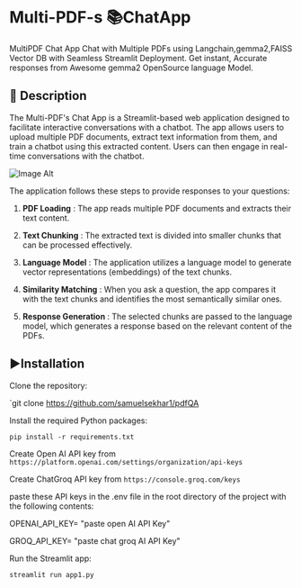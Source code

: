 
# Multi-PDF-s 📚ChatApp 

 MultiPDF Chat App Chat  with Multiple PDFs using Langchain,gemma2,FAISS Vector DB with Seamless Streamlit Deployment. Get instant, Accurate responses from Awesome gemma2 OpenSource language Model. 

## 📝 Description
The Multi-PDF's Chat App is a Streamlit-based web application designed to facilitate interactive conversations with a chatbot. The app allows users to upload multiple PDF documents, extract text information from them, and train a chatbot using this extracted content. Users can then engage in real-time conversations with the chatbot.

 ![Image Alt](https://github.com/samuelsekhar1/pdfQA/blob/19996e60d4401c16b78bd47f00f6ed4242306a3d/Architecture.jpg)

The application follows these steps to provide responses to your questions:

1. **PDF Loading** : The app reads multiple PDF documents and extracts their text content.

2. **Text Chunking** : The extracted text is divided into smaller chunks that can be processed effectively.

3. **Language Model** : The application utilizes a language model to generate vector representations (embeddings) of the text chunks.

4. **Similarity Matching** : When you ask a question, the app compares it with the text chunks and identifies the most semantically similar ones.

5. **Response Generation** : The selected chunks are passed to the language model, which generates a response based on the relevant content of the PDFs.

 ## ▶️Installation

Clone the repository:

`git clone https://github.com/samuelsekhar1/pdfQA

Install the required Python packages:

`pip install -r requirements.txt`

Create Open AI API key from `https://platform.openai.com/settings/organization/api-keys`

Create ChatGroq API key from `https://console.groq.com/keys` 

paste these API keys in the .env file in the root directory of the project with the following contents:

OPENAI_API_KEY= "paste open AI API Key"

GROQ_API_KEY= "paste chat groq AI API Key"

Run the Streamlit app:

`streamlit run app1.py`


